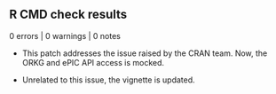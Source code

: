## R CMD check results

0 errors | 0 warnings | 0 notes

* This patch addresses the issue raised by the CRAN team. Now, the ORKG and ePIC API access is mocked.

* Unrelated to this issue, the vignette is updated. 

